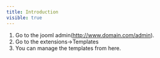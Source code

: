 ```yaml
---
title: Introduction
visible: true
---
```


1. Go to the jooml admin(http://www.domain.com/admin).
2. Go to the extensions->Templates
3. You can manage the templates from here.